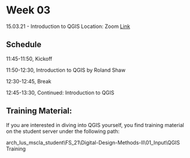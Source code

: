 
# Week 03

15.03.21 - Introduction to QGIS
Location: Zoom [Link](https://ethz.zoom.us/j/91346097820)

## Schedule
11:45-11:50, Kickoff 

11:50-12:30, Introduction to QGIS by Roland Shaw 

12:30-12:45, Break

12:45-13:30, Continued: Introduction to QGIS


## Training Material:
If you are interested in diving into QGIS yourself, you find training material on the student server under the following path:

arch_lus_mscla_student\FS_21\Digital-Design-Methods-II\01_Input\QGIS Training
